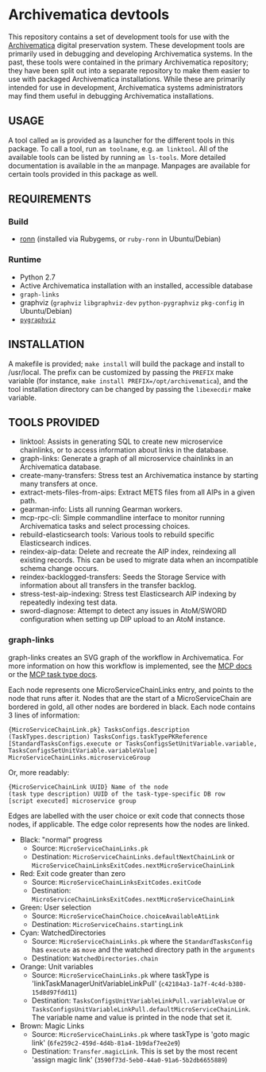 Archivematica devtools
======================

This repository contains a set of development tools for use with the [Archivematica](http://archivematica.org/) digital preservation system.
These development tools are primarily used in debugging and developing Archivematica systems.
In the past, these tools were contained in the primary Archivematica repository; they have been split out into a separate repository to make them easier to use with packaged Archivematica installations.
While these are primarily intended for use in development, Archivematica systems administrators may find them useful in debugging Archivematica installations.

USAGE
-----

A tool called `am` is provided as a launcher for the different tools in this package. To call a tool, run `am toolname`, e.g. `am linktool`.
All of the available tools can be listed by running `am ls-tools`.
More detailed documentation is available in the `am` manpage.
Manpages are available for certain tools provided in this package as well.

REQUIREMENTS
------------

### Build

* [ronn](http://rtomayko.github.io/ronn/) (installed via Rubygems, or `ruby-ronn` in Ubuntu/Debian)

### Runtime

* Python 2.7
* Active Archivematica installation with an installed, accessible database
* `graph-links`
 * graphviz (`graphviz` `libgraphviz-dev` `python-pygraphviz` `pkg-config` in Ubuntu/Debian)
 * [`pygraphviz`](https://pypi.python.org/pypi/pygraphviz)

INSTALLATION
------------

A makefile is provided; `make install` will build the package and install to /usr/local.
The prefix can be customized by passing the `PREFIX` make variable (for instance, `make install PREFIX=/opt/archivematica`), and the tool installation directory can be changed by passing the `libexecdir` make variable.

TOOLS PROVIDED
--------------

* linktool: Assists in generating SQL to create new microservice chainlinks, or to access information about links in the database.
* graph-links: Generate a graph of all microservice chainlinks in an Archivematica database.
* create-many-transfers: Stress test an Archivematica instance by starting many transfers at once.
* extract-mets-files-from-aips: Extract METS files from all AIPs in a given path.
* gearman-info: Lists all running Gearman workers.
* mcp-rpc-cli: Simple commandline interface to monitor running Archivematica tasks and select processing choices.
* rebuild-elasticsearch tools: Various tools to rebuild specific Elasticsearch indices.
* reindex-aip-data: Delete and recreate the AIP index, reindexing all existing records.
  This can be used to migrate data when an incompatible schema change occurs.
* reindex-backlogged-transfers: Seeds the Storage Service with information about all transfers in the transfer backlog.
* stress-test-aip-indexing: Stress test Elasticsearch AIP indexing by repeatedly indexing test data.
* sword-diagnose: Attempt to detect any issues in AtoM/SWORD configuration when setting up DIP upload to an AtoM instance.

### graph-links

graph-links creates an SVG graph of the workflow in Archivematica. For more information on how this workflow is implemented, see the [MCP docs](https://wiki.archivematica.org/MCP) or the [MCP task type docs](https://wiki.archivematica.org/MCP/TaskTypes).

Each node represents one MicroServiceChainLinks entry, and points to the node that runs after it.  Nodes that are the start of a MicroServiceChain are bordered in gold, all other nodes are bordered in black. Each node contains 3 lines of information:

```
{MicroServiceChainLink.pk} TasksConfigs.description
(TaskTypes.description) TasksConfigs.taskTypePKReference
[StandardTasksConfigs.execute or TasksConfigsSetUnitVariable.variable, TasksConfigsSetUnitVariable.variableValue] MicroServiceChainLinks.microserviceGroup
```

Or, more readably:

```
{MicroServiceChainLink UUID} Name of the node
(task type description) UUID of the task-type-specific DB row
[script executed] microservice group
```

Edges are labelled with the user choice or exit code that connects those nodes, if applicable.  The edge color represents how the nodes are linked.

* Black: "normal" progress
  * Source: `MicroServiceChainLinks.pk`
  * Destination: `MicroServiceChainLinks.defaultNextChainLink` or `MicroServiceChainLinksExitCodes.nextMicroServiceChainLink`
* Red: Exit code greater than zero
  * Source: `MicroServiceChainLinksExitCodes.exitCode`
  * Destination: `MicroServiceChainLinksExitCodes.nextMicroServiceChainLink`
* Green: User selection
  * Source: `MicroServiceChainChoice.choiceAvailableAtLink`
  * Destination: `MicroServiceChains.startingLink`
* Cyan: WatchedDirectories
  * Source: `MicroServiceChainLinks.pk` where the `StandardTasksConfig` has `execute` as `move` and the watched directory path in the `arguments`
  * Destination: `WatchedDirectories.chain`
* Orange: Unit variables
  * Source: `MicroServiceChainLinks.pk` where taskType is 'linkTaskManagerUnitVariableLinkPull' (`c42184a3-1a7f-4c4d-b380-15d8d97fdd11`)
  * Destination: `TasksConfigsUnitVariableLinkPull.variableValue` or `TasksConfigsUnitVariableLinkPull.defaultMicroServiceChainLink`.  The variable name and value is printed in the node that set it.
* Brown: Magic Links
  * Source: `MicroServiceChainLinks.pk` where taskType is 'goto magic link' (`6fe259c2-459d-4d4b-81a4-1b9daf7ee2e9`)
  * Destination: `Transfer.magicLink`. This is set by the most recent 'assign magic link' (`3590f73d-5eb0-44a0-91a6-5b2db6655889`)
